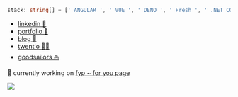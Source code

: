 ```typescript
stack: string[] = [' ANGULAR ', ' VUE ', ' DENO ', ' Fresh ', ' .NET CORE ' ].
```

- [linkedin 🔗](https://linkedin.com/in/kalousek)
- [portfolio 📄](https://filipkalousek.cz)
- [blog 📝](https://blog.filipkalousek.cz)
- [twentio 👨‍💻](https://twentio.cz)
- [goodsailors ⛵](https://goodsailors.cz/)

🔭 currently working on [fyp ~ for you page](fyp.cz)

![](https://twentio.cz/assets/images/img_twentio_share.jpg)

